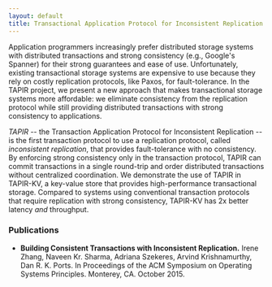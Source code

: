 ```yaml
---
layout: default
title: Transactional Application Protocol for Inconsistent Replication (TAPIR)
---
```


Application programmers increasingly prefer distributed storage
systems with distributed transactions and strong consistency (e.g.,
Google's Spanner) for their strong guarantees and ease of
use. Unfortunately, existing transactional storage systems are
expensive to use because they rely on costly replication protocols,
like Paxos, for fault-tolerance. In the TAPIR project, we present a
new approach that makes transactional storage systems more affordable:
we eliminate consistency from the replication protocol while still
providing distributed transactions with strong consistency to
applications.

*TAPIR* -- the Transaction Application Protocol for Inconsistent
Replication -- is the first transaction protocol to use a replication
protocol, called *inconsistent replication*, that provides
fault-tolerance with no consistency.  By enforcing strong consistency
only in the transaction protocol, TAPIR can commit transactions in a
single round-trip and order distributed transactions without
centralized coordination. We demonstrate the use of TAPIR in TAPIR-KV,
a key-value store that provides high-performance transactional
storage. Compared to systems using conventional transaction protocols
that require replication with strong consistency, TAPIR-KV has 2x
better latency *and* throughput.

### Publications

- **Building Consistent Transactions with Inconsistent Replication.**
Irene Zhang, Naveen Kr. Sharma, Adriana Szekeres, Arvind
Krishnamurthy, Dan R. K. Ports. In Proceedings of the ACM Symposium on
Operating Systems Principles. Monterey, CA. October 2015.
